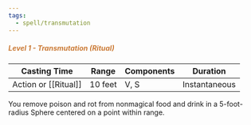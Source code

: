 ```yaml
---
tags:
  - spell/transmutation
---
```

##### *<span style="color:rgb(203, 123, 55)">Level 1 - Transmutation (Ritual)</span>*

| Casting Time         | Range   | Components | Duration      |
| -------------------- | ------- | ---------- | ------------- |
| Action or [[Ritual]] | 10 feet | V, S       | Instantaneous |


You remove poison and rot from nonmagical food and drink in a 5-foot-radius Sphere centered on a point within range. 